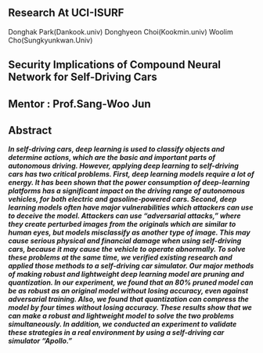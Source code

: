 ## Research  At  UCI-ISURF

Donghak Park(Dankook.univ)
Donghyeon Choi(Kookmin.univ)
Woolim Cho(Sungkyunkwan.Univ)
##
## Security Implications of Compound Neural Network for Self-Driving Cars

## Mentor : Prof.Sang-Woo Jun

## Abstract

***In self-driving cars, deep learning is used to classify objects and determine actions, which
are the basic and important parts of autonomous driving. However, applying deep
learning to self-driving cars has two critical problems. First, deep learning models require
a lot of energy. It has been shown that the power consumption of deep-learning 
platforms has a significant impact on the driving range of autonomous vehicles, for both
electric and gasoline-powered cars. Second, deep learning models often have major
vulnerabilities which attackers can use to deceive the model. Attackers can use
“adversarial attacks,” where they create perturbed images from the originals which are
similar to human eyes, but models misclassify as another type of image. This may cause
serious physical and financial damage when using self-driving cars, because it may cause
the vehicle to operate abnormally. To solve these problems at the same time, we verified
existing research and applied those methods to a self-driving car simulator. Our major
methods of making robust and lightweight deep learning model are pruning and
quantization. In our experiment, we found that an 80% pruned model can be as robust
as an original model without losing accuracy, even against adversarial training. Also, we
found that quantization can compress the model by four times without losing accuracy.
These results show that we can make a robust and lightweight model to solve the two
problems simultaneously. In addition, we conducted an experiment to validate these
strategies in a real environment by using a self-driving car simulator “Apollo.”***
